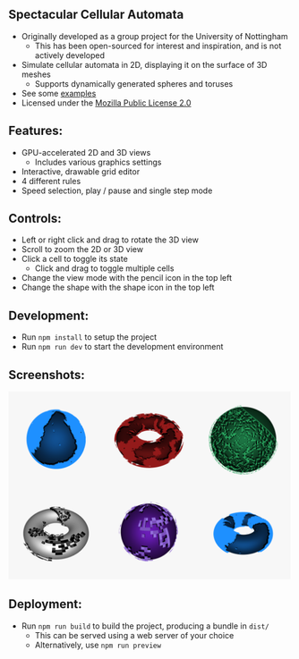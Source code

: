 ## Spectacular Cellular Automata
  - Originally developed as a group project for the University of Nottingham
    - This has been open-sourced for interest and inspiration, and is not actively developed
  - Simulate cellular automata in 2D, displaying it on the surface of 3D meshes
    - Supports dynamically generated spheres and toruses
  - See some [examples](#screenshots)
  - Licensed under the [Mozilla Public License 2.0](LICENCE.txt)

## Features:
  - GPU-accelerated 2D and 3D views
    - Includes various graphics settings
  - Interactive, drawable grid editor
  - 4 different rules
  - Speed selection, play / pause and single step mode

## Controls:
  - Left or right click and drag to rotate the 3D view
  - Scroll to zoom the 2D or 3D view
  - Click a cell to toggle its state
    - Click and drag to toggle multiple cells
  - Change the view mode with the pencil icon in the top left
  - Change the shape with the shape icon in the top left

## Development:
  - Run `npm install` to setup the project
  - Run `npm run dev` to start the development environment

## Screenshots:
<p align="center">
  <img src="https://github.com/stuarthayhurst/cellular-automata/raw/master/docs/demo-1.png" alt="Demo 1">
</p>

## Deployment:
  - Run `npm run build` to build the project, producing a bundle in `dist/`
    - This can be served using a web server of your choice
    - Alternatively, use `npm run preview`
